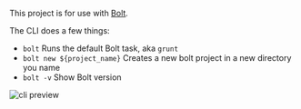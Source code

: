 This project is for use with [Bolt](https://github.com/argyleink/Bolt).

The CLI does a few things:
- `bolt`
    Runs the default Bolt task, aka `grunt`
- `bolt new ${project_name}`
    Creates a new bolt project in a new directory you name
- `bolt -v`
    Show Bolt version

![cli preview](http://g.recordit.co/AZ1Qzr5lAk.gif)
